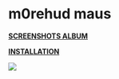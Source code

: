 # m0rehud maus

**[SCREENSHOTS ALBUM](https://imgur.com/a/jFTKH9e)** 

**[INSTALLATION](https://imgur.com/a/w3Ah6)**

![](https://i.imgur.com/nJfLUiE.jpg)